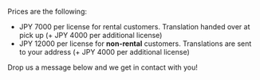 Prices are the following:

- JPY 7000 per license for rental customers. Translation handed over at pick up (+ JPY 4000 per additional license)
- JPY 12000 per license for **non-rental** customers. Translations are sent to your address (+ JPY 4000 per additional license)

Drop us a message below and we get in contact with you!
